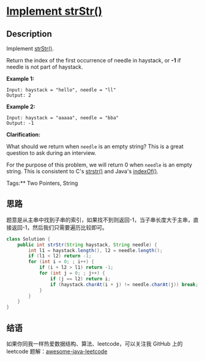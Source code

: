 # [Implement strStr()][title]

## Description

Implement [strStr()](http://www.cplusplus.com/reference/cstring/strstr/).

Return the index of the first occurrence of needle in haystack, or **-1** if needle is not part of haystack.

**Example 1:**

```
Input: haystack = "hello", needle = "ll"
Output: 2
```

**Example 2:**

```
Input: haystack = "aaaaa", needle = "bba"
Output: -1
```

**Clarification:**

What should we return when `needle` is an empty string? This is a great question to ask during an interview.

For the purpose of this problem, we will return 0 when `needle` is an empty string. This is consistent to C's [strstr()](http://www.cplusplus.com/reference/cstring/strstr/) and Java's [indexOf()](https://docs.oracle.com/javase/7/docs/api/java/lang/String.html#indexOf(java.lang.String)).

Tags:** Two Pointers, String


## 思路

题意是从主串中找到子串的索引，如果找不到则返回-1，当子串长度大于主串，直接返回-1，然后我们只需要遍历比较即可。

```java
class Solution {
    public int strStr(String haystack, String needle) {
        int l1 = haystack.length(), l2 = needle.length();
        if (l1 < l2) return -1;
        for (int i = 0; ; i++) {
            if (i + l2 > l1) return -1;
            for (int j = 0; ; j++) {
                if (j == l2) return i;
                if (haystack.charAt(i + j) != needle.charAt(j)) break;
            }
        }
    }
}
```


## 结语

如果你同我一样热爱数据结构、算法、leetcode，可以关注我 GitHub 上的 leetcode 题解：[awesome-java-leetcode][ajl]



[title]: https://leetcode.com/problems/implement-strstr
[ajl]: https://github.com/Blankj/awesome-java-leetcode
